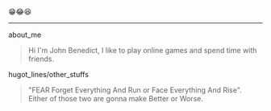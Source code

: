 😁😂😆
***
about_me
>  Hi I'm John Benedict, I like to play online games and spend time with friends.

hugot_lines/other_stuffs
> "FEAR Forget Everything And Run or Face Everything And Rise".
> Either of those two are gonna make Better or Worse.
